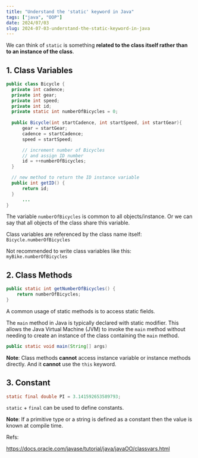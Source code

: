 ```yaml
---
title: "Understand the 'static' keyword in Java"
tags: ["java", "OOP"]
date: 2024/07/03
slug: 2024-07-03-understand-the-static-keyword-in-java
---
```


We can think of `static` is something **related to the class itself rather than to an instance of the class**.

## 1. Class Variables

```java
public class Bicycle {      
  private int cadence;
  private int gear;
  private int speed;
  private int id;
  private static int numberOfBicycles = 0;
      
  public Bicycle(int startCadence, int startSpeed, int startGear){
      gear = startGear;
      cadence = startCadence;
      speed = startSpeed;

      // increment number of Bicycles
      // and assign ID number
      id = ++numberOfBicycles;
  }

  // new method to return the ID instance variable
  public int getID() {
      return id;
  }
      ...
}
```

The variable `numberOfBicycles` is common to all objects/instance. Or we can say that all objects of the class share this variable.

Class variables are referenced by the class name itself: `Bicycle.numberOfBicycles`

Not recommended to write class variables like this: `myBike.numberOfBicycles`

## 2. Class Methods

```java
public static int getNumberOfBicycles() {
    return numberOfBicycles;
}
```

A common usage of static methods is to access static fields.

The `main` method in Java is typically declared with static modifier. This allows the Java Virtual Machine (JVM) to invoke the `main` method without needing to create an instance of the class containing the `main` method.

```java
public static void main(String[] args)
```

**Note**: Class methods **cannot** access instance variable or instance methods directly. And it **cannot** use the `this` keyword.

## 3. Constant

```java
static final double PI = 3.141592653589793;
```

`static` + `final` can be used to define constants. 

**Note**: If a primitive type or a string is defined as a constant then the value is known at compile time.

Refs:

https://docs.oracle.com/javase/tutorial/java/javaOO/classvars.html
